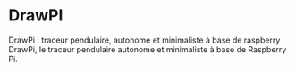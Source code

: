 # DrawPI
DrawPi : traceur pendulaire, autonome et minimaliste à base de raspberry DrawPi, le traceur pendulaire autonome et minimaliste à base de Raspberry Pi.
